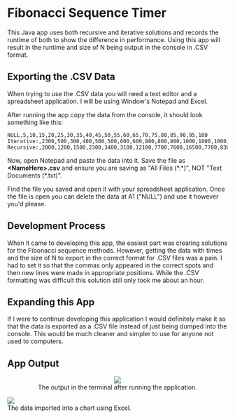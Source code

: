 # Fibonacci Sequence Timer
This Java app uses both recursive and iterative solutions and records the runtime of both to show the difference in performance. Using this app will result in the runtime and size of N being output in the console in .CSV format. 

## Exporting the .CSV Data
When trying to use the .CSV data you will need a text editor and a spreadsheet application. I will be using Window's Notepad and Excel. 

After running the app copy the data from the console, it should look something like this:

    NULL,5,10,15,20,25,30,35,40,45,50,55,60,65,70,75,80,85,90,95,100 
	Iterative:,2300,500,300,400,500,500,600,600,800,800,800,1000,1000,1000,1200,1200,1300,1400,1400,4700
	Recursive:,2000,1200,1500,2300,3400,3100,12100,7700,7600,16500,7700,8300,11900,9500,11200,11800,12000,12300,13600,13400

Now, open Notepad and paste the data into it. Save the file as **\<NameHere\>.csv** and ensure you are saving as "All Files (\*.\*)", NOT "Text Documents (\*.txt)".

Find the file you saved and open it with your spreadsheet application. Once the file is open you can delete the data at A1 ("NULL") and use it however you'd please. 

## Development Process
When it came to developing this app, the easiest part was creating solutions for the Fibonacci sequence methods. However, getting the data with times and the size of N to export in the correct format for .CSV files was a pain. I had to set it so that the commas only appeared in the correct spots and then new lines were made in appropriate positions. While the .CSV formatting was difficult this solution still only took me about an hour. 

## Expanding this App
If I were to continue developing this application I would definitely make it so that the data is exported as a .CSV file instead of just being dumped into the console. This would be much cleaner and simpler to use for anyone not used to computers. 

## App Output
<p align='center'>
	<img src="https://imgur.com/mmEXdCV.png"><br/>
	The output in the terminal after running the application.
	
<img src="https://imgur.com/Ryvcpq0.png"><br/>
	The data imported into a chart using Excel.
</p>
